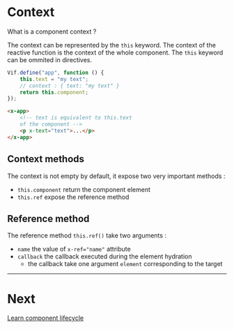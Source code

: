 # Context

What is a component context ?

The context can be represented by the `this` keyword. The context of the reactive function is the context of the whole component. The `this` keyword can be ommited in directives.

```js
Vif.define("app", function () {
    this.text = "my text";
    // context : { text: "my text" }
    return this.component;
});
```

```html
<x-app>
    <!-- text is equivalent to this.text
    of the component -->
    <p x-text="text">...</p>
</x-app>
```

## Context methods

The context is not empty by default, it expose two very important methods :

-   `this.component` return the component element
-   `this.ref` expose the reference method

## Reference method

The reference method `this.ref()` take two arguments :

-   `name` the value of `x-ref="name"` attribute
-   `callback` the callback executed during the element hydration
    -   the callback take one argument `element` corresponding to the target

---

# Next

[Learn component lifecycle](./lifecycle.md)
